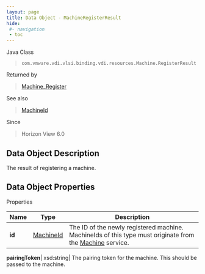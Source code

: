 ```yaml
---
layout: page
title: Data Object - MachineRegisterResult
hide:
 #- navigation
 - toc
---
```






Java Class  
> `com.vmware.vdi.vlsi.binding.vdi.resources.Machine.RegisterResult`

Returned by  
> [Machine_Register](vdi.resources.Machine.md#register)

See also  
> [MachineId](vdi.entity.MachineId.md)

Since  
> Horizon View 6.0


## Data Object Description 

The result of registering a machine. 

## Data Object Properties

Properties

Name |  Type |  Description   
---|---|---  
**id**| [MachineId](vdi.entity.MachineId.md)|  The ID of the newly registered machine. MachineIds of this type must originate from the [Machine](vdi.resources.Machine.md) service.   
  
**pairingToken**|  xsd:string|  The pairing token for the machine. This should be passed to the machine.   
  
  
  

  
  
